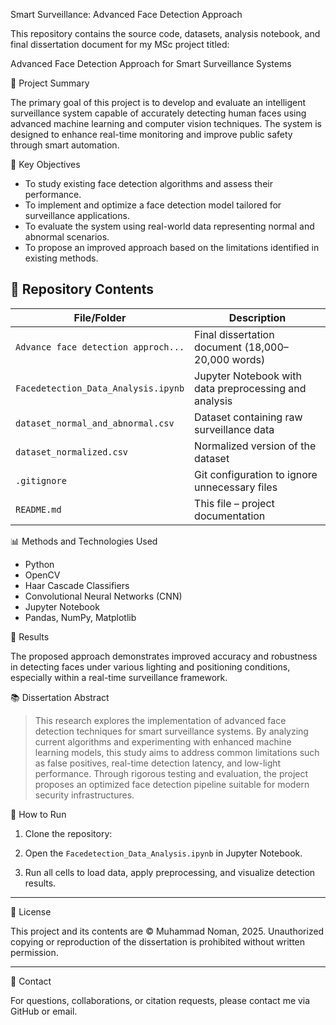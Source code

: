  Smart Surveillance: Advanced Face Detection Approach

This repository contains the source code, datasets, analysis notebook, and final dissertation document for my MSc project titled:

Advanced Face Detection Approach for Smart Surveillance Systems

 📄 Project Summary

The primary goal of this project is to develop and evaluate an intelligent surveillance system capable of accurately detecting human faces using advanced machine learning and computer vision techniques. The system is designed to enhance real-time monitoring and improve public safety through smart automation.

 🧠 Key Objectives

- To study existing face detection algorithms and assess their performance.
- To implement and optimize a face detection model tailored for surveillance applications.
- To evaluate the system using real-world data representing normal and abnormal scenarios.
- To propose an improved approach based on the limitations identified in existing methods.


## 📁 Repository Contents

| File/Folder                        | Description                                               |
|-----------------------------------|-----------------------------------------------------------|
| `Advance face detection approch...` | Final dissertation document (18,000–20,000 words)         |
| `Facedetection_Data_Analysis.ipynb` | Jupyter Notebook with data preprocessing and analysis     |
| `dataset_normal_and_abnormal.csv`  | Dataset containing raw surveillance data                  |
| `dataset_normalized.csv`           | Normalized version of the dataset                         |
| `.gitignore`                       | Git configuration to ignore unnecessary files             |
| `README.md`                        | This file – project documentation                         |


 📊 Methods and Technologies Used

- Python
- OpenCV
- Haar Cascade Classifiers
- Convolutional Neural Networks (CNN)
- Jupyter Notebook
- Pandas, NumPy, Matplotlib


 📌 Results

The proposed approach demonstrates improved accuracy and robustness in detecting faces under various lighting and positioning conditions, especially within a real-time surveillance framework.

 📚 Dissertation Abstract

> This research explores the implementation of advanced face detection techniques for smart surveillance systems. By analyzing current algorithms and experimenting with enhanced machine learning models, this study aims to address common limitations such as false positives, real-time detection latency, and low-light performance. Through rigorous testing and evaluation, the project proposes an optimized face detection pipeline suitable for modern security infrastructures.

 🚀 How to Run

1. Clone the repository:

2. Open the `Facedetection_Data_Analysis.ipynb` in Jupyter Notebook.
3. Run all cells to load data, apply preprocessing, and visualize detection results.

---

 📜 License

This project and its contents are © Muhammad Noman, 2025. Unauthorized copying or reproduction of the dissertation is prohibited without written permission.

---

 📧 Contact

For questions, collaborations, or citation requests, please contact me via GitHub or email.


